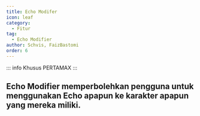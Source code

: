```yaml
---
title: Echo Modifer
icon: leaf
category:
  - Fitur
tag:
  - Echo Modifier
author: Schvis, FaizBastomi
order: 6
---
```

::: info Khusus PERTAMAX
:::

## Echo Modifier memperbolehkan pengguna untuk menggunakan Echo apapun ke karakter apapun yang mereka miliki.